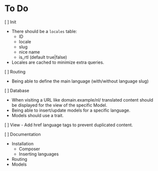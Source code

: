 # To Do

[ ] Init
   - There should be a `locales` table:
      - ID
      - locale
      - slug
      - nice name
      - is_rtl (default true|false)
   - Locales are cached to minimize extra queries.

[ ] Routing
   - Being able to define the main language (with/without language slug)

[ ] Database
   - When visiting a URL like domain.example/nl/ translated content should be displayed for the view of the specific Model.
   - Being able to insert/update models for a specific language.
   - Models should use a trait.

[ ] View
    - Add href language tags to prevent duplicated content.

[ ] Documentation
   - Installation
     - Composer
     - Inserting languages
   - Routing
   - Models

